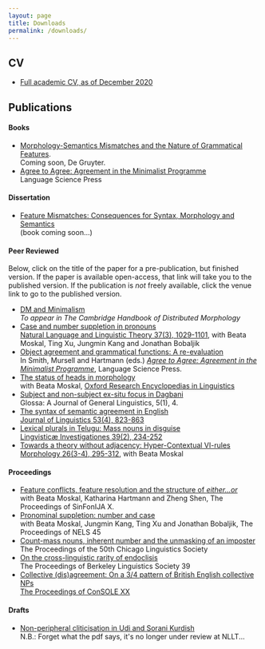 ```yaml
---
layout: page
title: Downloads
permalink: /downloads/
---
```


## CV

- [Full academic CV, as of December 2020](/assets/docs/smith_cv.pdf)

## Publications

#### Books

- [Morphology-Semantics Mismatches and the Nature of Grammatical Features](https://www.degruyter.com/view/product/510725).<br>Coming soon, De Gruyter.
- [Agree to Agree: Agreement in the Minimalist Programme](https://langsci-press.org/catalog/book/254)<br>Language Science Press

#### Dissertation

- [Feature Mismatches: Consequences for Syntax, Morphology and Semantics](/assets/docs/smith_feature_mismatches.pdf) <br> (book coming soon...)

#### Peer Reviewed

Below, click on the title of the paper for a pre-publication, but finished version.
If the paper is available open-access, that link will take you to the published version.
If the publication is *not* freely available, click the venue link to go to the published version.

- [DM and Minimalism](/assets/docs/pwsmith_dm_minimalism.pdf)<br>*To appear in The Cambridge     Handbook of Distributed Morphology*
- [Case and number suppletion in pronouns](/assets/docs/smith_et_al_case_number.pdf)<br> [Natural Language and Linguistic Theory 37(3), 1029-1101](https://link.springer.com/article/10.1007/s11049-018-9425-0), with Beata Moskal, Ting Xu, Jungmin Kang and Jonathan Bobaljik
- [Object agreement and grammatical functions: A re-evaluation](https://langsci-press.org/catalog/view/254/2088/1777-1)<br>In Smith, Mursell and Hartmann (eds.) [*Agree to Agree: Agreement in the Minimalist Programme*](https://langsci-press.org/catalog/book/254), Language Science Press.
- [The status of heads in morphology](/assets/docs/MoskalSmith-HeadsFinal.pdf)<br> with Beata Moskal, [Oxford Research Encyclopedias in Linguistics](https://oxfordre.com/linguistics/view/10.1093/acrefore/9780199384655.001.0001/acrefore-9780199384655-e-583)<br>
- [Subject and non-subject ex-situ focus in Dagbani](https://www.glossa-journal.org/articles/10.5334/gjgl.664/)<br>Glossa: A Journal of General Linguistics, 5(1), 4.
- [The syntax of semantic agreement in English](/assets/docs/smith_the_syntax_of_semantic_agreement.pdf) <br> [Journal of Linguistics 53(4), 823-863](https://doi.org/10.1017/S0022226716000360)
- [Lexical plurals in Telugu: Mass nouns in disguise](/assets/docs/smith_mass_nouns_in_disguise.pdf) <br>[Lingvisticæ Investigationes 39(2), 234-252](https://benjamins.com/#catalog/journals/li.39.2/toc)
- [Towards a theory without adjacency: Hyper-Contextual VI-rules](/assets/docs/moskal_smith_adjacency.pdf)<br>[Morphology 26(3-4), 295-312](http://link.springer.com/journal/11525/26/3/page/1), with Beata Moskal



#### Proceedings
- [Feature conflicts, feature resolution and the structure of *either...or*](/assets/docs/smith_et_al_either_or.pdf)<br>with Beata Moskal, Katharina Hartmann and Zheng Shen, The Proceedings of SinFonIJA X.
- [Pronominal suppletion: number and case](/assets/docs/smith_et_al_pronominal_suppletion.pdf)<br>with Beata Moskal, Jungmin Kang, Ting Xu and Jonathan Bobaljik, The Proceedings of NELS 45
- [Count-mass nouns, inherent number and the unmasking of an imposter](/assets/docs/smith_count_mass_nouns.pdf)<br>The Proceedings of the 50th Chicago Linguistics Society
- [On the cross-linguistic rarity of endoclisis](/assets/docs/smith_endoclisis_rarity.pdf)<br>The Proceedings of Berkeley Linguistics Society 39
- [Collective (dis)agreement: On a 3/4 pattern of British English collective NPs](/assets/docs/smith_collective_disagreement_paper.pdf)<br> [The Proceedings of ConSOLE XX](http://media.leidenuniv.nl/legacy/console20-proceedings-smith.pdf)

#### Drafts

- [Non-peripheral cliticisation in Udi and Sorani Kurdish](/assets/docs/smith_non_peripheral_cliticization.pdf)<br>N.B.: Forget what the pdf says, it's no longer under review at NLLT...
